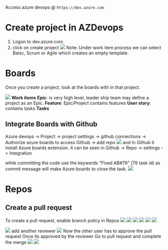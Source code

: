 Access azure devops @ `https://dev.azure.com`

# Create project in AZDevops
1. Logon to dev.azure.com
2. click on create project
![](Pasted%20image%2020220525203859.png)
Note: Under work item process we can select Baisc, Scrum or Agile which creates an empty template.

# Boards
Once you create a project, look at the boards with in that project.

![](Pasted%20image%2020220525204544.png)
**Work items**
**Epic**: is very high level, leader ship team may define a project as an Epic.
**Feature**: Epic/Project contains features
**User story**: contains tasks
**Tasks**

## Integrate Boards with Github
Azure devops -> Project -> project settings -> github connections -> Authorize azure boards to access Github -> add repo
![](Pasted%20image%2020220719160558.png)
and In Github it install Azure boards extension.
it can be seen in Github -> Repo -> settings -> Integration

while committing the code use the keywords "Fixed AB#79" (79 task id) as commit message will make Azure boards to close the task.
![](Pasted%20image%2020220719161206.png)


# Repos
## Create a pull request
To create a pull request, enable branch policy in Repos
![](Pasted%20image%2020220718230734.png)
![](Pasted%20image%2020220718230816.png)
![](Pasted%20image%2020220718230847.png)
![](Pasted%20image%2020220718231033.png)
![](Pasted%20image%2020220718231106.png)
![](Pasted%20image%2020220718231145.png)

![](Pasted%20image%2020220718231221.png)
add another reviewer
![](Pasted%20image%2020220718231321.png)
Now the other user has to approve the pull request
Once its approved by the reviewer
Go to pull request and complete the merge
![](Pasted%20image%2020220718231505.png)
![](Pasted%20image%2020220718231523.png)